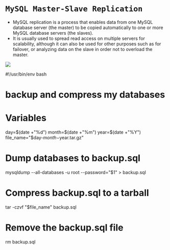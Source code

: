 # `MySQL Master-Slave Replication`

- MySQL replication is a process that enables data from one MySQL database server (the master) to be copied automatically to one or more MySQL database servers (the slaves).
- It is usually used to spread read access on multiple servers for scalability, although it can also be used for other purposes such as for failover, or analyzing data on the slave in order not to overload the master.

![](https://bs-uploads.toptal.io/blackfish-uploads/components/blog_post_page/content/cover_image_file/cover_image/1279580/retina_1708x683_staging.toptal.net_mysql_mysql-master-slave-replication-tutorial-c4941d5e44de507b5850d42c138eddc0.png)




#!/usr/bin/env bash
# backup and compress my databases

# Variables
day=$(date +"%d")
month=$(date +"%m")
year=$(date +"%Y")
file_name="$day-$month-$year.tar.gz"

# Dump databases to backup.sql
mysqldump --all-databases -u root --password="$1" > backup.sql

# Compress backup.sql to a tarball
tar -czvf "$file_name" backup.sql

# Remove the backup.sql file
rm backup.sql